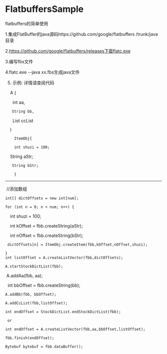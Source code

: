 # FlatbuffersSample
flatbuffers的简单使用

1.集成FlatBuffer的java源码https://github.com/google/flatbuffers /trunk/java目录

2.https://github.com/google/flatbuffers/releases下载flatc.exe

3.编写fbs文件

4.flatc.exe --java xx.fbs生成java文件

5. 示例: 详情请查阅代码

      A {
    
        int aa,
       
       String bb,
       
       List<ItemObj> ccList
       
      }

        ItemObj{
   
        int shuzi = 100;
      
        String aStr;
      
       String bStr;
      
        }
  ------------------------------------------------------------------------------------
  
  //添加数组
  
    int[] dictOffsets = new int[num];
  
    for (int n = 0; n < num; n++) {
  
     int shuzi = 100;
     
     int kOffset = fbb.createString(aStr);
     
     int nOffset = fbb.createString(bStr);
     
     dictOffsets[n] = ItemObj.createItem(fbb,kOffset,nOffset,shuzi);
     
    }
    int listOffset = A.createListVector(fbb,dictOffsets);
  
    A.startStockDictList(fbb);
  
    A.addAa(fbb, aa);
  
    int bbOffset = fbb.createString(bb);
  
    A.addBb(fbb, bbOffset);
  
    A.addCcList(fbb,listOffset);
  
    int endOffset = StockDictList.endStockDictList(fbb);
  
     or

    int endOffset = A.createListVector(fbb,aa,bbOffset,listOffset);
  
    fbb.finish(endOffset);
  
    Bytebuf bytebuf = fbb.dataBuffer();
